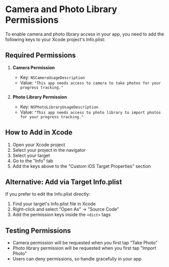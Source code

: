 # Camera and Photo Library Permissions

To enable camera and photo library access in your app, you need to add the following keys to your Xcode project's Info.plist:

## Required Permissions

1. **Camera Permission**
   - Key: `NSCameraUsageDescription`
   - Value: `"This app needs access to camera to take photos for your progress tracking."`

2. **Photo Library Permission**
   - Key: `NSPhotoLibraryUsageDescription`
   - Value: `"This app needs access to photo library to import photos for your progress tracking."`

## How to Add in Xcode

1. Open your Xcode project
2. Select your project in the navigator
3. Select your target
4. Go to the "Info" tab
5. Add the keys above to the "Custom iOS Target Properties" section

## Alternative: Add via Target Info.plist

If you prefer to edit the Info.plist directly:
1. Find your target's Info.plist file in Xcode
2. Right-click and select "Open As" → "Source Code"
3. Add the permission keys inside the `<dict>` tags

## Testing Permissions

- Camera permission will be requested when you first tap "Take Photo"
- Photo library permission will be requested when you first tap "Import Photo"
- Users can deny permissions, so handle gracefully in your app
